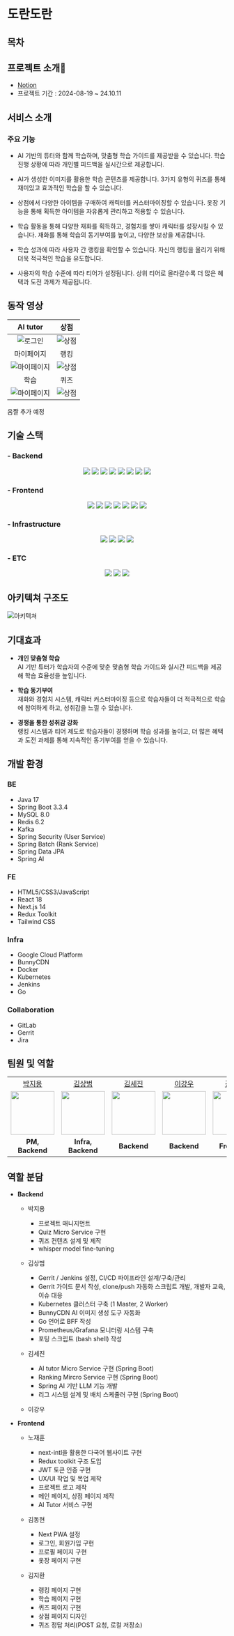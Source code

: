 # 도란도란


## 목차


## 프로젝트 소개💼

- [Notion](https://daftenp.notion.site/SSAFY-11-E102-4566a5414e52444393a44e6b64139708?pvs=4)
- 프로젝트 기간 : 2024-08-19 ~ 24.10.11

## 서비스 소개

### 주요 기능

- AI 기반의 튜터와 함께 학습하며, 맞춤형 학습 가이드를 제공받을 수 있습니다. 학습 진행 상황에 따라 개인별 피드백을 실시간으로 제공합니다.

- AI가 생성한 이미지를 활용한 학습 콘텐츠를 제공합니다. 3가지 유형의 퀴즈를 통해 재미있고 효과적인 학습을 할 수 있습니다.

- 상점에서 다양한 아이템을 구매하여 캐릭터를 커스터마이징할 수 있습니다. 옷장 기능을 통해 획득한 아이템을 자유롭게 관리하고 적용할 수 있습니다.

- 학습 활동을 통해 다양한 재화를 획득하고, 경험치를 쌓아 캐릭터를 성장시킬 수 있습니다. 재화를 통해 학습의 동기부여를 높이고, 다양한 보상을 제공합니다.

- 학습 성과에 따라 사용자 간 랭킹을 확인할 수 있습니다. 자신의 랭킹을 올리기 위해 더욱 적극적인 학습을 유도합니다.

- 사용자의 학습 수준에 따라 티어가 설정됩니다. 상위 티어로 올라갈수록 더 많은 혜택과 도전 과제가 제공됩니다.

## 동작 영상
|          AI tutor          |           상점            |
|:--------------------------:|:-----------------------:|
| ![로그인](/img/ai-tutor.gif)  |  ![상점](/img/store.gif)  |
|           마이페이지            |           랭킹            |
| ![마이페이지](/img/my-page.gif) | ![상점](/img/ranking.gif) |
|             학습             |           퀴즈            |
|  ![마이페이지](/img/study.gif)  |  ![상점](/img/daily.gif)  |



움짤 추가 예정

## 기술 스택

### - Backend

<div align=center> 
  <img src="https://img.shields.io/badge/java-007396?style=for-the-badge&logo=java&logoColor=white"> 
  <img src="https://img.shields.io/badge/spring-6DB33F?style=for-the-badge&logo=spring&logoColor=white">
  <img src="https://img.shields.io/badge/springboot-6DB33F?style=for-the-badge&logo=springboot&logoColor=white">
  <img src="https://img.shields.io/badge/mysql-4479A1?style=for-the-badge&logo=mysql&logoColor=white">
      <img src="https://img.shields.io/badge/Security-6DB33F?style=for-the-badge&logo=springsecurity&logoColor=white">
        <img src="https://img.shields.io/badge/Batch-6DB33F?style=for-the-badge&logo=&logoColor=white">
           <img src="https://img.shields.io/badge/Redis-FF4438?style=for-the-badge&logo=redis&logoColor=white">
            <img src="https://img.shields.io/badge/Kafka-231F20?style=for-the-badge&logo=apachekafka&logoColor=white">
</div>

### - Frontend

<div align=center>

  <img src="https://img.shields.io/badge/react-61DAFB?style=for-the-badge&logo=react&logoColor=black"> 
    <img src="https://img.shields.io/badge/Next.js-000000?style=for-the-badge&logo=&logoColor=black"> 
  <img src="https://img.shields.io/badge/javascript-F7DF1E?style=for-the-badge&logo=javascript&logoColor=black">
  <img src="https://img.shields.io/badge/html5-E34F26?style=for-the-badge&logo=html5&logoColor=white">
  <img src="https://img.shields.io/badge/css-1572B6?style=for-the-badge&logo=css3&logoColor=white"> 
    <img src="https://img.shields.io/badge/redux-764ABC?style=for-the-badge&logo=redux&logoColor=white"> 
       <img src="https://img.shields.io/badge/tailwind css-06B6D4?style=for-the-badge&logo=tailwindcss&logoColor=white"> 
</div>

### - Infrastructure

<div align=center>
  <img src="https://img.shields.io/badge/docker-2496ED?style=for-the-badge&logo=docker&logoColor=white">
  <img src="https://img.shields.io/badge/aws-FF9900?style=for-the-badge&logo=amazon&logoColor=white">
  <img src="https://img.shields.io/badge/jenkins-D24939?style=for-the-badge&logo=jenkins&logoColor=white">
    <img src="https://img.shields.io/badge/go-00ADD8?style=for-the-badge&logo=go&logoColor=white">
</div>

### - ETC

<div align=center>
       <img src="https://img.shields.io/badge/gitlab-FC6D26?style=for-the-badge&logo=gitlab&logoColor=white">
   <img src="https://img.shields.io/badge/git-F05032?style=for-the-badge&logo=git&logoColor=white">
      <img src="https://img.shields.io/badge/gerrit-232F3E?style=for-the-badge&logo=googlenews&logoColor=white">

</div>

## 아키텍쳐 구조도

![아키텍쳐](img/architecture.png)

## 기대효과
- **개인 맞춤형 학습**  
  AI 기반 튜터가 학습자의 수준에 맞춘 맞춤형 학습 가이드와 실시간 피드백을 제공해 학습 효율성을 높입니다.

- **학습 동기부여**  
  재화와 경험치 시스템, 캐릭터 커스터마이징 등으로 학습자들이 더 적극적으로 학습에 참여하게 하고, 성취감을 느낄 수 있습니다.

- **경쟁을 통한 성취감 강화**  
  랭킹 시스템과 티어 제도로 학습자들이 경쟁하며 학습 성과를 높이고, 더 많은 혜택과 도전 과제를 통해 지속적인 동기부여를 얻을 수 있습니다.

## 개발 환경
### BE
- Java 17
- Spring Boot 3.3.4
- MySQL 8.0
- Redis 6.2
- Kafka
- Spring Security (User Service)
- Spring Batch (Rank Service)
- Spring Data JPA
- Spring AI

### FE
- HTML5/CSS3/JavaScript
- React 18
- Next.js 14
- Redux Toolkit
- Tailwind CSS

### Infra
- Google Cloud Platform
- BunnyCDN
- Docker
- Kubernetes
- Jenkins
- Go

### Collaboration
- GitLab
- Gerrit
- Jira

## 팀원 및 역할
<table>
    <tr>
        <td align="center"><a href="https://github.com/DaftenP">박지용</a></td>
        <td align="center"><a href="https://github.com/picel">김상범</a></td>
        <td align="center"><a href="https://github.com/hsusj996">김세진</a></td>
        <td align="center"><a href="https://github.com/dbdbais">이강우</a></td>
        <td align="center"><a href="https://github.com/everev1">김지환</a></td>
        <td align="center"><a href="https://github.com/there2989">노재훈</a></td>
        <td align="center"><a href="https://github.com/kdhn97">김동현</a></td>
    </tr>
    <tr>
        <td align="center"><a href="https://github.com/DaftenP"><img src="https://avatars.githubusercontent.com/u/80443975?v=4" width="100px;" alt=""/><sub></sub></a></td>
        <td align="center"><a href="https://github.com/picel"><img src="https://avatars.githubusercontent.com/u/30901178?v=4" width="100px;" alt=""/><sub></sub></a></td>
        <td align="center"><a href="https://github.com/hsusj996"><img src="https://avatars.githubusercontent.com/u/84006404?v=4" width="100px;" alt=""/><sub></sub></a></td>
        <td align="center"><a href="https://github.com/dbdbais"><img src="https://avatars.githubusercontent.com/u/99540674?v=4" width="100px;" alt=""/><sub></sub></a></td>
        <td align="center"><a href="https://github.com/everev1"><img src="https://avatars.githubusercontent.com/u/156268564?v=4" width="100px;" alt=""/><sub></sub></a></td>
        <td align="center"><a href="https://github.com/there2989"><img src="https://avatars.githubusercontent.com/u/156268473?v=4" width="100px;" alt=""/><sub></sub></a></td>
        <td align="center"><a href="https://github.com/kdhn97"><img src="https://avatars.githubusercontent.com/u/139952024?v=4" width="100px;" alt=""/><sub></sub></a></td>
    </tr>
    <tr>
        <td align="center"><b>PM, Backend</b></td>
        <td align="center"><b>Infra, Backend</b></td>
        <td align="center"><b>Backend</b></td>
        <td align="center"><b>Backend</b></td>
        <td align="center"><b>Frontend</b></td>
        <td align="center"><b>Frontend</b></td>
        <td align="center"><b>Frontend</b></td>
    </tr>
</table>

## 역할 분담
- **Backend**
    - 박지용
        - 프로젝트 매니지먼트
        - Quiz Micro Service 구현
        - 퀴즈 컨텐츠 설계 및 제작
        - whisper model fine-tuning

	- 김상범
		- Gerrit / Jenkins 설정, CI/CD 파이프라인 설계/구축/관리
		- Gerrit 가이드 문서 작성, clone/push 자동화 스크립트 개발, 개발자 교육, 이슈 대응
		- Kubernetes 클러스터 구축 (1 Master, 2 Worker)
		- BunnyCDN AI 이미지 생성 도구 자동화
		- Go 언어로 BFF 작성
		- Prometheus/Grafana 모니터링 시스템 구축
		- 포팅 스크립트 (bash shell) 작성
	
	- 김세진
		- AI tutor Micro Service 구현 (Spring Boot)
		- Ranking Mircro Service 구현 (Spring Boot)
		- Spring AI 기반 LLM 기능 개발
		- 리그 시스템 설계 및 배치 스케줄러 구현 (Spring Boot)
			
	- 이강우


- **Frontend**
    - 노재훈
        - next-intl을 활용한 다국어 웹사이트 구현
        - Redux toolkit 구조 도입
        - JWT 토큰 인증 구현
        - UX/UI 작업 및 목업 제작
        - 프로젝트 로고 제작
        - 메인 페이지, 상점 페이지 제작
        - AI Tutor 서비스 구현

	- 김동현
		- Next PWA 설정
		- 로그인, 회원가입 구현
		- 프로필 페이지 구현
		- 옷장 페이지 구현
		
	- 김지환
		- 랭킹 페이지 구현
		- 학습 페이지 구현
		- 퀴즈 페이지 구현
		- 상점 페이지 디자인
		- 퀴즈 정답 처리(POST 요청, 로컬 저장소)	

    